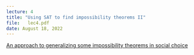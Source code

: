 ```yaml
---
lecture: 4
title: "Using SAT to find impossibility theorems II"
file:   lec4.pdf
date: August 18, 2022
---
```



[An approach to generalizing some impossibility theorems in social choice](https://arxiv.org/abs/2208.06907)